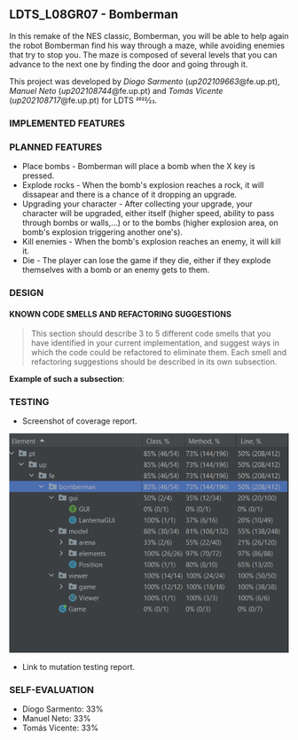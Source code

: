 ## LDTS_L08GR07 - Bomberman

In this remake of the NES classic, Bomberman, you will be able to help again the robot Bomberman find his way through a maze, while avoiding enemies that try to stop you.
The maze is composed of several levels that you can advance to the next one by finding the door and going through it. 

This project was developed by *Diogo Sarmento* (*up202109663*@fe.up.pt), *Manuel Neto* (*up202108744*@fe.up.pt) and *Tomás Vicente* (*up202108717*@fe.up.pt) for LDTS 2022⁄23.

### IMPLEMENTED FEATURES



### PLANNED FEATURES

- Place bombs - Bomberman will place a bomb when the X key is pressed.
- Explode rocks - When the bomb's explosion reaches a rock, it will dissapear and there is a chance of it dropping an upgrade.
- Upgrading your character - After collecting your upgrade, your character will be upgraded, either itself (higher speed, ability to pass through bombs or walls,...) or to the bombs (higher explosion area, on bomb's explosion triggering another one's).
- Kill enemies - When the bomb's explosion reaches an enemy, it will kill it.
- Die - The player can lose the game if they die, either if they explode themselves with a bomb or an enemy gets to them.

### DESIGN


#### KNOWN CODE SMELLS AND REFACTORING SUGGESTIONS

> This section should describe 3 to 5 different code smells that you have identified in your current implementation, and suggest ways in which the code could be refactored to eliminate them. Each smell and refactoring suggestions should be described in its own subsection.

**Example of such a subsection**:


### TESTING

- Screenshot of coverage report.

![Alt text](coverage_tests.png?raw=true "Coverage Report")
- Link to mutation testing report.


### SELF-EVALUATION

- Diogo Sarmento: 33%
- Manuel Neto: 33%
- Tomás Vicente: 33%
